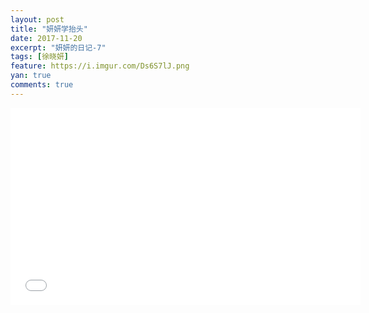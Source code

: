 ```yaml
---
layout: post
title: "妍妍学抬头"
date: 2017-11-20
excerpt: "妍妍的日记-7"
tags: [徐晓妍]
feature: https://i.imgur.com/Ds6S7lJ.png
yan: true
comments: true
---
```


<iframe width="560" height="315" src="{{ site.staticUrl }}/yanyan/vidio/yanyan.mp4" frameborder="0"> </iframe>
